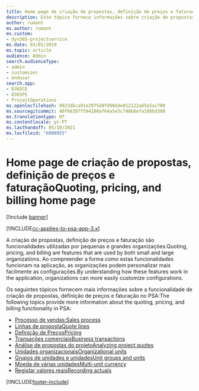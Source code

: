 ```yaml
---
title: Home page de criação de propostas, definição de preços e faturação
description: Este tópico fornece informações sobre criação de propostas, definição de preços e faturação.
author: rumant
ms.author: rumant
ms.custom:
- dyn365-projectservice
ms.date: 03/01/2019
ms.topic: article
audience: Admin
search.audienceType:
- admin
- customizer
- enduser
search.app:
- D365CE
- D365PS
- ProjectOperations
ms.openlocfilehash: 0923dbca91e2975d0fd90dde012122a85e5ac700
ms.sourcegitcommit: 40f68387f594180af64a5e5c748b6efa188bd300
ms.translationtype: HT
ms.contentlocale: pt-PT
ms.lasthandoff: 05/10/2021
ms.locfileid: "6008955"
---
```

# <a name="quoting-pricing-and-billing-home-page"></a><span data-ttu-id="d94c8-103">Home page de criação de propostas, definição de preços e faturação</span><span class="sxs-lookup"><span data-stu-id="d94c8-103">Quoting, pricing, and billing home page</span></span>

[!include [banner](../includes/psa-now-project-operations.md)]

[!INCLUDE[cc-applies-to-psa-app-3.x](../includes/cc-applies-to-psa-app-3x.md)]

<span data-ttu-id="d94c8-104">A criação de propostas, definição de preços e faturação são funcionalidades utilizadas por pequenas e grandes organizações.</span><span class="sxs-lookup"><span data-stu-id="d94c8-104">Quoting, pricing, and billing are features that are used by both small and large organizations.</span></span> <span data-ttu-id="d94c8-105">Ao compreender a forma como estas funcionalidades funcionam na aplicação, as organizações podem personalizar mais facilmente as configurações.</span><span class="sxs-lookup"><span data-stu-id="d94c8-105">By understanding how these features work in the application, organizations can more easily customize configurations.</span></span>

<span data-ttu-id="d94c8-106">Os seguintes tópicos fornecem mais informações sobre a funcionalidade de criação de propostas, definição de preços e faturação no PSA:</span><span class="sxs-lookup"><span data-stu-id="d94c8-106">The following topics provide more information about the quoting, pricing, and billing functionality in PSA:</span></span>

- [<span data-ttu-id="d94c8-107">Processo de vendas:</span><span class="sxs-lookup"><span data-stu-id="d94c8-107">Sales process</span></span>](basic-sales-process.md)
- [<span data-ttu-id="d94c8-108">Linhas de proposta</span><span class="sxs-lookup"><span data-stu-id="d94c8-108">Quote lines</span></span>](basic-quote-lines.md)
- [<span data-ttu-id="d94c8-109">Definição de Preços</span><span class="sxs-lookup"><span data-stu-id="d94c8-109">Pricing</span></span>](basic-pricing.md)
- [<span data-ttu-id="d94c8-110">Transações comerciais</span><span class="sxs-lookup"><span data-stu-id="d94c8-110">Business transactions</span></span>](basic-business-transactions.md)
- [<span data-ttu-id="d94c8-111">Análise de propostas do projeto</span><span class="sxs-lookup"><span data-stu-id="d94c8-111">Analyzing project quotes</span></span>](basic-analyzing-quotes.md)
- [<span data-ttu-id="d94c8-112">Unidades organizacionais</span><span class="sxs-lookup"><span data-stu-id="d94c8-112">Organizational units</span></span>](advanced-organizational.md)
- [<span data-ttu-id="d94c8-113">Grupos de unidades e unidades</span><span class="sxs-lookup"><span data-stu-id="d94c8-113">Unit groups and units</span></span>](advanced-units.md)
- [<span data-ttu-id="d94c8-114">Moeda de várias unidades</span><span class="sxs-lookup"><span data-stu-id="d94c8-114">Multi-unit currency</span></span>](advanced-currency.md)
- [<span data-ttu-id="d94c8-115">Registar valores reais</span><span class="sxs-lookup"><span data-stu-id="d94c8-115">Recording actuals</span></span>](advanced-actuals.md)


[!INCLUDE[footer-include](../includes/footer-banner.md)]